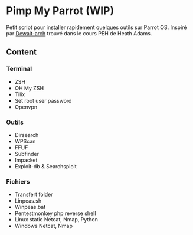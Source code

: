 # Pimp My Parrot (WIP)
Petit script pour installer rapidement quelques outils sur Parrot OS.
Inspiré par [Dewalt-arch](https://github.com/Dewalt-arch/pimpmykali.git) trouvé dans le cours PEH de Heath Adams.

## Content
### Terminal
- ZSH
- OH My ZSH
- Tilix
- Set root user password
- Openvpn
### Outils
- Dirsearch
- WPScan
- FFUF
- Subfinder
- Impacket
- Exploit-db & Searchsploit
### Fichiers
- Transfert folder
- Linpeas.sh
- Winpeas.bat
- Pentestmonkey php reverse shell
- Linux static Netcat, Nmap, Python
- Windows Netcat, Nmap